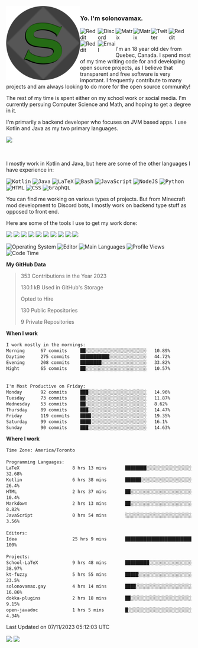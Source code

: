 <img align="left" alt="Avatar" width="200px" src="https://raw.githubusercontent.com/solonovamax/solonovamax/main/solonovamax-circle.png" />

### Yo. I'm solonovamax.

<a href="https://gitlab.com/solonovamax">
    <img align="left" alt="Reddit" width="48px" src="https://img.icons8.com/color/2x/gitlab.png">
</a>

<a href="https://discord.solonovamax.gay">
    <img align="left" alt="Discord" width="48px" src="https://img.icons8.com/color/2x/discord-logo.png">
</a>

<a href="https://matrix.to/#/@solonovamax:matrix.org?#gh-light-mode-only">
    <img align="left" alt="Matrix" width="48px" src="https://img.icons8.com/000000/material/2x/matrix-logo.png">
</a>
<a href="https://matrix.to/#/@solonovamax:matrix.org?#gh-dark-mode-only">
    <img align="left" alt="Matrix" width="48px" src="https://img.icons8.com/FFFFFF/material/2x/matrix-logo.png">
</a>

<a href="https://twitter.com/solonovamax">
    <img align="left" alt="Twitter" width="48px" src="https://img.icons8.com/color/2x/twitter.png">
</a>

<!-- <a href="https://twitch.tv/solonovamax">
    <img align="left" alt="Twitch" width="48px" src="https://img.icons8.com/color/2x/twitch.png">
</a> -->

<a href="https://reddit.com/u/solonovamax">
    <img align="left" alt="Reddit" width="48px" src="https://img.icons8.com/color/2x/reddit.png">
</a>

<a href="https://www.youtube.com/channel/UCTxCeyGu41WfEBT8mXpjHMA">
    <img align="left" alt="Reddit" width="48px" src="https://img.icons8.com/color/2x/youtube.png">
</a>

<a href="mailto:solonovamax@12oclockpoint.com">
    <img align="left" alt="Email" width="48px" src="https://img.icons8.com/fluency/2x/mail.png">
</a>

<!-- <a href="https://open.spotify.com/user/solonovamax">
    <img align="left" alt="Spotify" width="48px" src="https://img.icons8.com/color/2x/spotify.png">
</a> -->

<br/>
<br/>

I'm an 18 year old dev from Quebec, Canada.
I spend most of my time writing code for and developing open source projects, as I believe that transparent and free software is very important.
I frequently contribute to many projects and am always looking to do more for the open source community!

The rest of my time is spent either on my school work or social media. I'm currently persuing Computer Science and Math, and hoping to get a degree in it.

I'm primarily a backend developer who focuses on JVM based apps. I use Kotlin and Java as my two primary languages.


<a href="https://github.com/ryo-ma/github-profile-trophy"><img src="https://github-profile-trophy.vercel.app/?username=solonovamax&margin-w=15&row=1"/></a> 

<br/>

I mostly work in Kotlin and Java, but here are some of the other languages I have experience in:

<kbd><img height="32" alt="Kotlin" src="https://img.icons8.com/color/1x/kotlin.png"></kbd>
<kbd><img height="32" alt="Java" src="https://img.icons8.com/color/1x/java-coffee-cup-logo.png"></kbd>
<kbd><img height="32" alt="LaTeX" src="https://img.icons8.com/color/1x/latex.png"></kbd>
<kbd><img height="32" alt="Bash" src="https://img.icons8.com/color/1x/console.png"></kbd>
<kbd><img height="32" alt="JavaScript" src="https://img.icons8.com/color/1x/javascript.png"></kbd>
<kbd><img height="32" alt="NodeJS" src="https://img.icons8.com/color/1x/nodejs.png"></kbd>
<kbd><img height="32" alt="Python" src="https://img.icons8.com/color/1x/python.png"></kbd>
<kbd><img height="32" alt="HTML" src="https://img.icons8.com/color/1x/html-5.png"></kbd>
<kbd><img height="32" alt="CSS" src="https://img.icons8.com/color/1x/css3.png"></kbd>
<kbd><img height="32" alt="GraphQL" src="https://img.icons8.com/color/1x/graphql.png"></kbd>

You can find me working on various types of projects.
But from Minecraft mod development to Discord bots, I mostly work on backend type stuff as opposed to front end.

Here are some of the tools I use to get my work done:

<kbd><img height="32" src="https://img.icons8.com/color/2x/intellij-idea.png"></kbd>
<kbd><img height="32" src="https://img.icons8.com/color/2x/linux.png"></kbd>
<kbd><img height="32" src="https://img.icons8.com/fluent/2x/console.png"></kbd>
<kbd><img height="32" src="https://img.icons8.com/color/2x/open-source.png"></kbd>
<kbd><img height="32" src="https://img.icons8.com/color/2x/git.png"></kbd>
<kbd><img height="32" src="https://img.icons8.com/color/2x/docker.png"></kbd>
<kbd><img height="32" src="https://img.icons8.com/color/2x/mongodb.png"></kbd>
<kbd><img height="32" src="https://img.icons8.com/color/2x/nginx.png"></kbd>
<a href="?#gh-light-mode-only"><kbd><img height="32" src="https://img.icons8.com/metro/2x/mysql.png"></kbd></a>
<a href="?#gh-dark-mode-only"><kbd><img height="32" src="https://img.icons8.com/FFFFFF/metro/2x/mysql.png"></kbd></a>

![Operating System](https://img.shields.io/badge/OS-Arch%20Linux-informational?style=for-the-badge&logo=Arch%20Linux&logoColor=white&color=007ec6)
![Editor](https://img.shields.io/badge/Editor-IntelliJ%20Idea-informational?style=for-the-badge&logo=IntelliJ%20Idea&logoColor=white&color=007ec6)
![Main Languages](https://img.shields.io/badge/Main%20Languages-Java%20%26%20Kotlin-informational?style=for-the-badge&logo=Java&logoColor=white&color=007ec6)
![Profile Views](https://komarev.com/ghpvc/?username=solonovamax&color=blue&style=for-the-badge)
![Code Time](https://img.shields.io/endpoint?url=https://wakapi.dev/api/compat/shields/v1/solonovamax/interval:all_time&label=Code%20Time&style=for-the-badge&color=blue)

<!--START_SECTION:waka-->
**My GitHub Data**

> 353 Contributions in the Year 2023
> 
> 130.1 kB Used in GitHub's Storage
> 
> Opted to Hire
> 
> 130 Public Repositories
> 
> 9 Private Repositories
> 
**When I work** 

```text
I work mostly in the mornings: 
Morning      67 commits     ██░░░░░░░░░░░░░░░░░░░░░░░   10.89% 
Daytime      275 commits    ███████████░░░░░░░░░░░░░░   44.72% 
Evening      208 commits    ████████░░░░░░░░░░░░░░░░░   33.82% 
Night        65 commits     ██░░░░░░░░░░░░░░░░░░░░░░░   10.57%


I'm Most Productive on Friday: 
Monday       92 commits     ███░░░░░░░░░░░░░░░░░░░░░░   14.96% 
Tuesday      73 commits     ██░░░░░░░░░░░░░░░░░░░░░░░   11.87% 
Wednesday    53 commits     ██░░░░░░░░░░░░░░░░░░░░░░░   8.62% 
Thursday     89 commits     ███░░░░░░░░░░░░░░░░░░░░░░   14.47% 
Friday       119 commits    ████░░░░░░░░░░░░░░░░░░░░░   19.35% 
Saturday     99 commits     ████░░░░░░░░░░░░░░░░░░░░░   16.1% 
Sunday       90 commits     ███░░░░░░░░░░░░░░░░░░░░░░   14.63%

```


**Where I work** 

```text
Time Zone: America/Toronto

Programming Languages: 
LaTeX                    8 hrs 13 mins       ████████░░░░░░░░░░░░░░░░░   32.68% 
Kotlin                   6 hrs 38 mins       ██████░░░░░░░░░░░░░░░░░░░   26.4% 
HTML                     2 hrs 37 mins       ██░░░░░░░░░░░░░░░░░░░░░░░   10.4% 
Markdown                 2 hrs 13 mins       ██░░░░░░░░░░░░░░░░░░░░░░░   8.82% 
JavaScript               0 hrs 54 mins       ░░░░░░░░░░░░░░░░░░░░░░░░░   3.56%

Editors: 
Idea                     25 hrs 9 mins       █████████████████████████   100%

Projects: 
School-LaTeX             9 hrs 48 mins       █████████░░░░░░░░░░░░░░░░   38.97% 
kt-fuzzy                 5 hrs 55 mins       █████░░░░░░░░░░░░░░░░░░░░   23.5% 
solonovamax.gay          4 hrs 14 mins       ████░░░░░░░░░░░░░░░░░░░░░   16.86% 
dokka-plugins            2 hrs 18 mins       ██░░░░░░░░░░░░░░░░░░░░░░░   9.15% 
open-javadoc             1 hrs 5 mins        █░░░░░░░░░░░░░░░░░░░░░░░░   4.34%

```


 Last Updated on 07/11/2023 05:12:03 UTC
<!--END_SECTION:waka-->

<div style="white-space:nowrap;width:100%;position: relative;display: inline-block">
<img align="center" src="https://github-readme-stats.vercel.app/api?username=solonovamax&custom_title=solonovamax%27s%20Github%20Stats&langs_count=5&include_all_commits=true&count_private=true&show_icons=true&theme=github_dark"/>
<img align="center" src="https://github-readme-stats.vercel.app/api/wakatime?api_domain=wakapi.dev&username=solonovamax&range=last_30_days&custom_title=solonovamax%27s+Primary+Languages+%28Last+Month%29&langs_count=10&show_icons=true&theme=github_dark"/>
</div>
